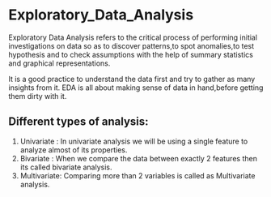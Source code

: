 # Exploratory_Data_Analysis

Exploratory Data Analysis refers to the critical process of performing initial investigations on data so as to discover patterns,to spot anomalies,to test hypothesis and to check assumptions with the help of summary statistics and graphical representations.

It is a good practice to understand the data first and try to gather as many insights from it. EDA is all about making sense of data in hand,before getting them dirty with it.

## Different types of analysis:
1. Univariate : In univariate analysis we will be using a single feature to analyze almost of its properties.
2. Bivariate : When we compare the data between exactly 2 features then its called bivariate analysis.
3. Multivariate: Comparing more than 2 variables is called as Multivariate analysis.
